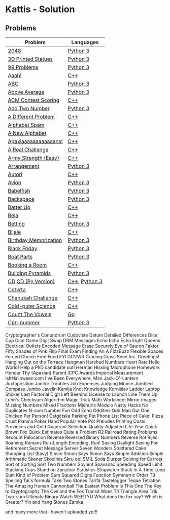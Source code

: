 # Kattis - Solution
## Problems
| Problem | Languages |
| - | - |
| [2048](https://github.com/lisansulistiani/Kattis/blob/main/PYTHON/2048.py) | [Python 3](https://github.com/lisansulistiani/Kattis/blob/main/PYTHON) | 
| [3D Printed Statues](https://github.com/lisansulistiani/Kattis/blob/main/PYTHON/3dprinter.py) | [Python 3](https://github.com/lisansulistiani/Kattis/blob/main/PYTHON) | 
| [99 Problems](https://github.com/lisansulistiani/Kattis/blob/main/PYTHON/99problems.py) | [Python 3](https://github.com/lisansulistiani/Kattis/blob/main/PYTHON) | 
| [Aaah!](https://github.com/lisansulistiani/Kattis/tree/main/C%2B%2B/aaah.cpp) | [C++](https://github.com/lisansulistiani/Kattis/tree/main/C%2B%2B) |
| [ABC](https://github.com/lisansulistiani/Kattis/blob/main/PYTHON/abc.py) | [Python 3](https://github.com/lisansulistiani/Kattis/blob/main/PYTHON) | 
| [Above Average](https://github.com/lisansulistiani/Kattis/blob/main/PYTHON/aboveaverage.py) | [Python 3](https://github.com/lisansulistiani/Kattis/blob/main/PYTHON) | 
| [ACM Contest Scoring](https://github.com/lisansulistiani/Kattis/tree/main/C%2B%2B/acm.cpp) | [C++](https://github.com/lisansulistiani/Kattis/tree/main/C%2B%2B) |
| [Add Two Number](https://github.com/lisansulistiani/Kattis/blob/main/PYTHON/addtwonumbers.py) | [Python 3](https://github.com/lisansulistiani/Kattis/blob/main/PYTHON) | 
| [A Different Problem](https://github.com/lisansulistiani/Kattis/tree/main/C%2B%2B/different.cpp) | [C++](https://github.com/lisansulistiani/Kattis/tree/main/C%2B%2B) |
| [Alphabet Spam](https://github.com/lisansulistiani/Kattis/tree/main/C%2B%2B/alphabetSpam.cpp) | [C++](https://github.com/lisansulistiani/Kattis/tree/main/C%2B%2B) |
| [A New Alphabet](https://github.com/lisansulistiani/Kattis/tree/main/C%2B%2B/anewalphabet.cpp) | [C++](https://github.com/lisansulistiani/Kattis/tree/main/C%2B%2B) |
| [Apaxiaaaaaaaaaaaans!](https://github.com/lisansulistiani/Kattis/tree/main/C%2B%2B/apaxiaaans.cpp) | [C++](https://github.com/lisansulistiani/Kattis/tree/main/C%2B%2B) |
| [A Real Challenge](https://github.com/lisansulistiani/Kattis/tree/main/C%2B%2B/areal.cpp) | [C++](https://github.com/lisansulistiani/Kattis/tree/main/C%2B%2B) |
| [Army Strength (Easy)](https://github.com/lisansulistiani/Kattis/tree/main/C%2B%2B/armystrengtheasy.cpp) | [C++](https://github.com/lisansulistiani/Kattis/tree/main/C%2B%2B) |
| [Arrangement](https://github.com/lisansulistiani/Kattis/blob/main/PYTHON/upprodun.py) | [Python 3](https://github.com/lisansulistiani/Kattis/blob/main/PYTHON) | 
| [Autori](https://github.com/lisansulistiani/Kattis/tree/main/C%2B%2B/autori.cpp) | [C++](https://github.com/lisansulistiani/Kattis/tree/main/C%2B%2B) |
| [Avion](https://github.com/lisansulistiani/Kattis/blob/main/PYTHON/avion.py) | [Python 3](https://github.com/lisansulistiani/Kattis/blob/main/PYTHON) | 
| [Babelfish](https://github.com/lisansulistiani/Kattis/blob/main/PYTHON/babelfish.py) | [Python 3](https://github.com/lisansulistiani/Kattis/blob/main/PYTHON) | 
| [Backspace](https://github.com/lisansulistiani/Kattis/blob/main/PYTHON/backspace.py) | [Python 3](https://github.com/lisansulistiani/Kattis/blob/main/PYTHON) | 
| [Batter Up](https://github.com/lisansulistiani/Kattis/tree/main/C%2B%2B/baterrup.cpp) | [C++](https://github.com/lisansulistiani/Kattis/tree/main/C%2B%2B) |
| [Bela](https://github.com/lisansulistiani/Kattis/tree/main/C%2B%2B/bela.cpp) | [C++](https://github.com/lisansulistiani/Kattis/tree/main/C%2B%2B) |
| [Betting](https://github.com/lisansulistiani/Kattis/blob/main/PYTHON/betting.py) | [Python 3](https://github.com/lisansulistiani/Kattis/blob/main/PYTHON) | 
| [Bijele](https://github.com/lisansulistiani/Kattis/tree/main/C%2B%2B/bijele.cpp) | [C++](https://github.com/lisansulistiani/Kattis/tree/main/C%2B%2B) |
| [Birthday Memorization](https://github.com/lisansulistiani/Kattis/blob/main/PYTHON/fodelsedagsmemorisering.py) | [Python 3](https://github.com/lisansulistiani/Kattis/blob/main/PYTHON) | 
| [Black Friday](https://github.com/lisansulistiani/Kattis/blob/main/PYTHON/blackfriday.py) | [Python 3](https://github.com/lisansulistiani/Kattis/blob/main/PYTHON) | 
| [Boat Parts](https://github.com/lisansulistiani/Kattis/blob/main/PYTHON/boatparts.py) | [Python 3](https://github.com/lisansulistiani/Kattis/blob/main/PYTHON) | 
| [Booking a Room](https://github.com/lisansulistiani/Kattis/tree/main/C%2B%2B/bookingaroom.cpp) | [C++](https://github.com/lisansulistiani/Kattis/tree/main/C%2B%2B) |
| [Building Pyramids](https://github.com/lisansulistiani/Kattis/blob/main/PYTHON/pyramids.py) | [Python 3](https://github.com/lisansulistiani/Kattis/blob/main/PYTHON) | 
| [CD](https://github.com/lisansulistiani/Kattis/tree/main/C%2B%2B/cd.cpp) [CD (Py Version)]((https://github.com/lisansulistiani/Kattis/blob/main/PYTHON/cd.py)) | [C++](https://github.com/lisansulistiani/Kattis/tree/main/C%2B%2B), [Python 3](https://github.com/lisansulistiani/Kattis/blob/main/PYTHON)|
| [Cetvrta](https://github.com/lisansulistiani/Kattis/tree/main/C%2B%2B/cetvrta.cpp) | [C++](https://github.com/lisansulistiani/Kattis/tree/main/C%2B%2B) |
| [Chanukah Challenge](https://github.com/lisansulistiani/Kattis/tree/main/C%2B%2B/chanukah.cpp) | [C++](https://github.com/lisansulistiani/Kattis/tree/main/C%2B%2B) |
| [Cold-puter Science](https://github.com/lisansulistiani/Kattis/tree/main/C%2B%2B/cold.cpp) | [C++](https://github.com/lisansulistiani/Kattis/tree/main/C%2B%2B) |
| [Count The Vowels](https://github.com/lisansulistiani/Kattis/blob/main/GO/countthevowels.go) | [Go](https://github.com/lisansulistiani/Kattis/blob/main/GO) | 
| [Cpr-nummer](https://github.com/lisansulistiani/Kattis/blob/main/PYTHON/cprnummer.py) | [Python 3](https://github.com/lisansulistiani/Kattis/blob/main/PYTHON) | 
Cryptographer's Conundrum
Cudoviste
Datum
Detailed Differences
Dice Cup
Dice Game
Digit Swap
DRM Messages
Echo Echo Echo
Eight Queens
Electrical Outlets
Encoded Message
Erase Securely
Eye of Sauron
Faktor
Fifty Shades of Pink
Filip
Final Exam
Finding An A
FizzBuzz
Flexible Spaces
Forced Choice
Free Food
FYI
GCVWR
Grading
Grass Seed Inc.
Greetings!
Hanging Out on the Terrace
Hangman
Harshad Numbers
Heart Rate
Hello World!
Help a PhD candidate out!
Herman
Hissing Microphone
Homework
Honour Thy (Apaxian) Parent
ICPC Awards
Imperial Measurement
IsItHalloween.com
I've Been Everywhere, Man
Jack-O'-Lantern Juxtaposition
Janitor Troubles
Job Expenses
Judging Moose
Jumbled Compass
Jumbo Javelin
Kemija
Knot Knowledge
Kornislav
Ladder
Laptop Sticker
Last Factorial Digit
Left Beehind
License to Launch
Line Them Up
Luhn's Checksum Algorithm
Magic Trick
Math Worksheet
Mirror Images
Missing Numbers
Mixed Fractions
Mjehuric
Modulo
Nasty Hacks
No Duplicates
N-sum
Number Fun
Odd Echo
Oddities
Odd Man Out
One Chicken Per Person!
Östgötska
Parking
Pet
Phone List
Piece of Cake!
Pizza Crust
Planina
Poker Hand
Popular Vote
Pot
Preludes
Printing Costs
Provinces and Gold
Quadrant Selection
Quality-Adjusted Life-Year
Quick Brown Fox
Quick Estimates
Quite a Problem
R2
Railroad
Rating Problems
Recount
Relocation
Reverse
Reversed Binary Numbers
Reverse Rot
Riječi
Roaming Romans
Run-Length Encoding, Run!
Saving Daylight
Saving For Retirement
Secret Message
Server
Seven Wonders
Shattered Cake
Shopping List (Easy)
Sibice
Simon Says
Simon Says
Simple Addition
Simple Arithmetic
Skener
Skocimis
Skru op!
SMIL
Soda Slurper
Solving for Carrots
Sort of Sorting
Sort Two Numbers
Soylent
Spavanac
Speeding
Speed Limit
Stacking Cups
Stand on Zanzibar
Statistics
Stopwatch
Stuck In A Time Loop
Sum Kind of Problem
Sum Squared Digits Function
Symmetric Order
T9 Spelling
Tai's formula
Take Two Stones
Tarifa
Tastelogger
Teque
Tetration
The Amazing Human Cannonball
The Easiest Problem Is This One
The Key to Cryptography
The Owl and the Fox
Transit Woes
Tri
Triangle Area
Trik
Two-sum
Ultimate Binary Watch
WERTYU
What does the fox say?
Which is Greater?
Yin and Yang Stones
Zamka




and many more that I haven't uploaded yet!!